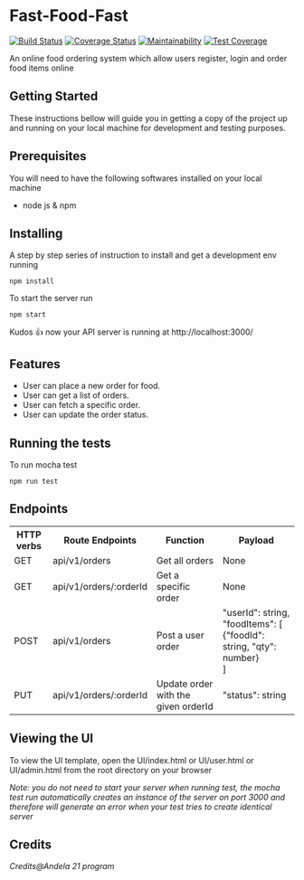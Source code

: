 # Fast-Food-Fast

[![Build Status](https://travis-ci.org/nwashangai/Fast-Food-Fast.svg?branch=develop)](https://travis-ci.org/nwashangai/Fast-Food-Fast)
[![Coverage Status](https://coveralls.io/repos/github/nwashangai/Fast-Food-Fast/badge.svg?branch=develop)](https://coveralls.io/github/nwashangai/Fast-Food-Fast?branch=develop)
[![Maintainability](https://api.codeclimate.com/v1/badges/98711084676949674c5c/maintainability)](https://codeclimate.com/github/nwashangai/Fast-Food-Fast/maintainability)
[![Test Coverage](https://api.codeclimate.com/v1/badges/98711084676949674c5c/test_coverage)](https://codeclimate.com/github/nwashangai/Fast-Food-Fast/test_coverage)

An online food ordering system which allow users register, login and order food items online

## **Getting Started**

These instructions bellow will guide you in getting a copy of the project up and running on your local machine for development and testing purposes. 

## Prerequisites

You will need to have the following softwares installed on your local machine

  - node js & npm

## Installing

A step by step series of instruction to install and get a development env running

```
npm install
```
To start the server run
```
npm start
```
Kudos :+1: now your API server is running at http://localhost:3000/

## Features
* User can place a new order for food.
* User can get a list of orders.
* User can fetch a specific order.
* User can update the order status.

## Running the tests

To run mocha test
```
npm run test
```

## Endpoints
<table>
<tr><th>HTTP verbs</th><th>Route Endpoints</th><th>Function</th><th>Payload</th></tr>
<tr><td>GET</td><td>api/v1/orders</td><td>Get all orders</td><td>None</td></tr>
<tr><td>GET</td><td>api/v1/orders/:orderId</td><td>Get a specific order</td><td>None</td></tr>
<tr><td>POST</td><td>api/v1/orders</td><td>Post a user order</td><td>
"userId": string,<br/>
"foodItems": [<br/>
    {"foodId": string, "qty": number}<br/>
  ]</td></tr>
<tr><td>PUT</td><td>api/v1/orders/:orderId</td><td>Update order with the given orderId</td><td>"status": string</td></tr>
</table>

## Viewing the UI

To view the UI template, open the UI/index.html or UI/user.html or UI/admin.html from the root directory on your browser

*Note: you do not need to start your server when running test, the mocha test run automatically creates an instance of the server on port 3000 and therefore will generate an error when your test tries to create identical server*

## Credits

*Credits@Andela 21 program*
